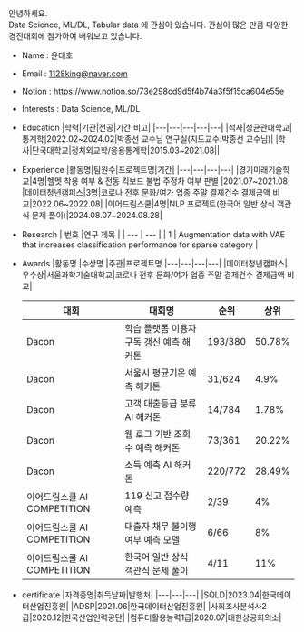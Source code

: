 


안녕하세요.  
Data Science, ML/DL, Tabular data 에 관심이 있습니다. 
관심이 많은 만큼 다양한 경진대회에 참가하여 배워보고 있습니다.



- Name : 윤태호  
- Email : 1128king@naver.com
- Notion : https://www.notion.so/73e298cd9d5f4b74a3f5f15ca604e55e
- Interests : Data Science, ML/DL
- Education
  |학력|기관|전공|기간|비고|
  |---|---|---|---|---|
  |석사|성균관대학교|통계학|2022.02~2024.02|박종선 교수님 연구실(지도교수:박종선 교수님)|
  |학사|단국대학교|정치외교학/응용통계학|2015.03~2021.08||

- Experience
  |활동명|팀원수|프로젝트명|기간|
  |---|---|---|---|
  |경기미래기술학교|4명|헬멧 착용 여부 & 전동 킥보드 불법 주정차 여부 판별 |2021.07~2021.08|
  |데이터청년캠퍼스|3명|코로나 전후 문화/여가 업종 주말 결제건수 결제금액 비교|2022.06~2022.08|
  |이어드림스쿨|4명|NLP 프로젝트(한국어 일반 상식 객관식 문제 풀이)|2024.08.07~2024.08.28|
  
- Research
  | 번호 |연구 제목 |
  | --- | --- |
  | 1 | Augmentation data with VAE that increases classification performance for sparse category | 
 
- Awards
  |활동명  |수상명 |주관|프로젝트명
  |---|---|---|---|
  |데이터청년캠퍼스|우수상|서울과학기술대학교|코로나 전후 문화/여가 업종 주말 결제건수 결제금액 비교|

  |대회|대회명|순위|상위|
  |---|------|----|----|
  |Dacon|학습 플랫폼 이용자 구독 갱신 예측 해커톤 |193/380|50.78%|
  |Dacon|서울시 평균기온 예측 해커톤|31/624|4.9%|
  |Dacon|고객 대출등급 분류 AI 해커톤|14/784|1.78%|
  |Dacon|웹 로그 기반 조회수 예측 해커톤|73/361|20.22%|
  |Dacon|소득 예측 AI 해커톤|220/772|28.49%|
  |이어드림스쿨 AI COMPETITION|119 신고 접수량 예측|2/39|4%|
  |이어드림스쿨 AI COMPETITION|대출자 채무 불이행 여부 예측 모델|6/66|8%|
  |이어드림스쿨 AI COMPETITION|한국어 일반 상식 객관식 문제 풀이|4/11|11%|

- certificate
  |자격증명|취득날짜|발행처|
  |---|---|---|
  |SQLD|2023.04|한국데이터산업진흥원|
  |ADSP|2021.06|한국데이터산업진흥원|
  |사회조사분석사2급|2020.12|한국산업인력공단|
  |컴퓨터활용능력1급|2020.07|대한상공회의소|
  
